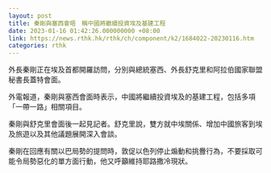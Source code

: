 ```yaml
---
layout: post
title: 秦剛與塞西會晤　稱中國將繼續投資埃及基建工程
date: 2023-01-16 01:42:26.000000000 +08:00
link: https://news.rthk.hk/rthk/ch/component/k2/1684022-20230116.htm
categories: rthk
---
```


外長秦剛正在埃及首都開羅訪問，分別與總統塞西、外長舒克里和阿拉伯國家聯盟秘書長蓋特會面。

外電報道，秦剛與塞西會面時表示，中國將繼續投資埃及的基建工程，包括多項「一帶一路」相關項目。

秦剛與舒克里會面後一起見記者。舒克里說，雙方就中埃關係、增加中國旅客到埃及旅遊以及其他議題展開深入會談。

秦剛在回應有關以巴局勢的提問時，敦促以色列停止煽動和挑釁行為，不要採取可能令局勢惡化的單方面行動，他又呼籲維持耶路撒冷現狀。
